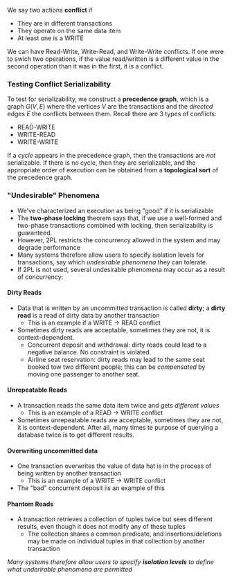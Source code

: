 We say two actions **conflict** if
* They are in different transactions
* They operate on the same data item
* At least one is a WRITE

We can have Read-Write, Write-Read, and Write-Write conflicts. If one were to swich two operations, if the value read/written is a different value in the second operation than it was in the first, it is a conflict.

### Testing Conflict Serializability 
To test for serializability, we construct a **precedence graph**, which is a graph $G(V,E)$ where the vertices $V$ are the transactions and the *directed* edges $E$ the conflicts between them. 
Recall there are 3 types of conflicts:
* READ-WRITE
* WRITE-READ
* WRITE-WRITE

If a *cycle* appears in the precedence graph, then the transactions are *not* serializable. If there is no cycle, then they are serializable, and the appropriate order of execution can be obtained from a **topological sort** of the precedence graph.

### "Undesirable" Phenomena
* We've characterized an execution as being "good" if it is serializable
* The **two-phase locking** theorem says that, if we use a well-formed and two-phase transactions combined with locking, then serializability is guaranteed.
* However, 2PL restricts the concurrency allowed in the system and may degrade performance
* Many systems therefore allow users to specify isolation levels for transactions, say which *undesirable phenomena* they can tolerate.
* If 2PL is not used, several undesirable phenomena may occur as a result of concurrency:
#### Dirty Reads
* Data that is written by an uncommitted transaction is called **dirty**; a **dirty read** is a read of dirty data by another transaction
	* This is an example if a WRITE $\rightarrow$ READ conflict
* Sometimes dirty reads are acceptable, sometimes they are not, it is context-dependent.
	* Concurrent deposit and withdrawal: dirty reads could lead to a negative balance. No constraint is violated.
	* Airline seat reservation: dirty reads may lead to the same seat booked tow two different people; this can be *compensated* by moving one passenger to another seat.

#### Unrepeatable Reads
* A transaction reads the same data item twice and gets *different values*
	* This is an example of a READ $\rightarrow$ WRITE conflict
* Sometimes unrepeatable reads are acceptable, sometimes they are not, it is context-dependent. After all, many times te purpose of querying a database twice is to get different results.

#### Overwriting uncommitted data
* One transaction overwrites the value of data hat is in the process of being written by another transaction
	* This is an example of a WRITE $\rightarrow$ WRITE conflict
* The "bad" concurrent deposit iis an example of this

#### Phantom Reads
* A transaction retrieves a collection of tuples twice but sees different results, even though it does not modify any of these tuples
	* The collection shares a common predicate, and insertions/deletions may be made on individual tuples in that collection by another transaction

*Many systems therefore allow users to specify **isolation levels** to define what underirable phenomena are permitted*